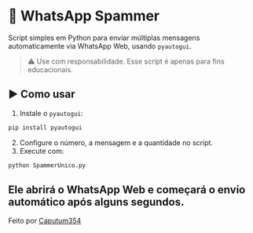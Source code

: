 # 📲 WhatsApp Spammer
Script simples em Python para enviar múltiplas mensagens automaticamente via WhatsApp Web, usando `pyautogui`.
> ⚠️ Use com responsabilidade. Esse script é apenas para fins educacionais.
## ▶️ Como usar
1. Instale o `pyautogui`:
```bash
pip install pyautogui
````
2. Configure o número, a mensagem e a quantidade no script.
3. Execute com:
```bash
python SpammerUnico.py
```
Ele abrirá o WhatsApp Web e começará o envio automático após alguns segundos.
---
Feito por [Caputum354](https://github.com/Caputum354)
